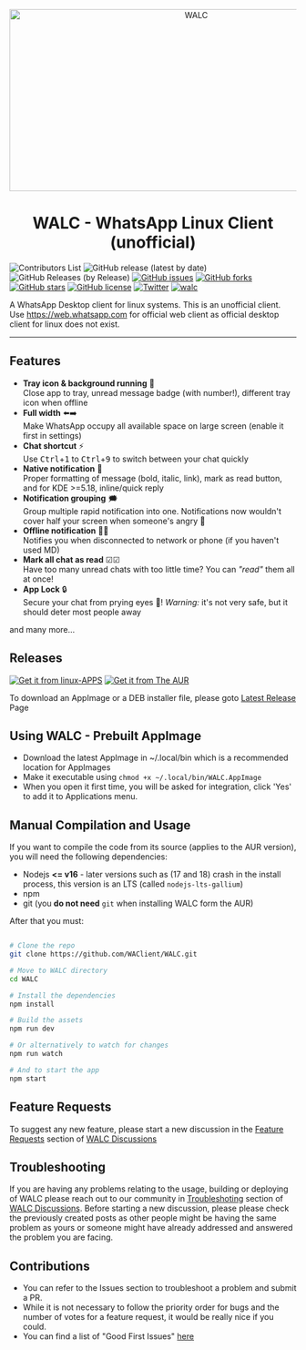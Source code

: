 <p align="center">
<img src="https://socialify.git.ci/WAClient/WALC/image?description=1&font=Bitter&forks=1&logo=https%3A%2F%2Fgithub.com%2FWAClient%2FWALC%2Fraw%2Fmaster%2Fsrc%2Ficons%2Flogo360x360.png&pattern=Floating%20Cogs&stargazers=1&theme=Dark" alt="WALC" width="640" height="320" />
</p>
<h1 align="center">WALC - WhatsApp Linux Client (unofficial)</h1>
<p align="center">

![Contributors List](https://img.shields.io/badge/dynamic/json?label=Contributors&query=%24..login&url=https%3A%2F%2Fapi.github.com%2Frepos%2FWAClient%2FWALC%2Fcontributors) ![GitHub release (latest by date)](https://img.shields.io/github/v/release/WAClient/WALC?color=%2325D366&label=Latest%20Release) ![GitHub Releases (by Release)](https://img.shields.io/github/downloads/WAClient/WALC/latest/total?color=%2325D366&label=Latest%20Version%20AppImage%20Downloads&logo=Linux&logoColor=%23FFFFFF) [![GitHub issues](https://img.shields.io/github/issues/WAClient/WALC.svg)](https://github.com/WAClient/WALC/issues) [![GitHub forks](https://img.shields.io/github/forks/WAClient/WALC.svg)](https://github.com/WAClient/WALC/network) [![GitHub stars](https://img.shields.io/github/stars/WAClient/WALC.svg)](https://github.com/WAClient/WALC/stargazers) [![GitHub license](https://img.shields.io/github/license/WAClient/WALC.svg)](https://github.com/WAClient/WALC/blob/master/LICENSE) [![Twitter](https://img.shields.io/twitter/url/https/github.com/WAClient/WALC.svg?style=social)](https://twitter.com/intent/tweet?text=Wow:&url=https%3A%2F%2Fgithub.com%2FWAClient%2FWALC) [![walc](https://snapcraft.io//walc/badge.svg)](https://snapcraft.io/walc) 

</p>

A WhatsApp Desktop client for linux systems. This is an unofficial client. Use https://web.whatsapp.com for official web client as official desktop client for linux does not exist.

<hr/>

## Features
- **Tray icon & background running** 🏃  
Close app to tray, unread message badge (with number!), different tray icon when offline
- **Full width** ⬅️➡️  
Make WhatsApp occupy all available space on large screen (enable it first in settings)
- **Chat shortcut** ⚡  
Use <kbd>Ctrl</kbd>+<kbd>1</kbd> to <kbd>Ctrl</kbd>+<kbd>9</kbd> to switch between your chat quickly
- **Native notification** 💬  
Proper formatting of message (bold, italic, link), mark as read button, and for KDE >=5.18, inline/quick reply
- **Notification grouping** 🗯  
Group multiple rapid notification into one. Notifications now wouldn't cover half your screen when someone's angry 💢
- **Offline notification** 📶❌   
Notifies you when disconnected to network or phone (if you haven't used MD)
- **Mark all chat as read** ☑☑  
Have too many unread chats with too little time? You can _"read"_ them all at once!
- **App Lock** 🔒  
Secure your chat from prying eyes 👀! _Warning:_ it's not very safe, but it should deter most people away

and many more...

## Releases
[![Get it from linux-APPS](https://i.imgur.com/YGU3qMJ.png)](https://www.linux-apps.com/p/1383431/) 
[![Get it from The AUR](https://user-images.githubusercontent.com/79008923/170873436-821df1d3-b45f-441b-b756-d81c6ac8d474.png)](http://aur.archlinux.org/packages/walc)

To download an AppImage or a DEB installer file, please goto [Latest Release](https://github.com/WAClient/WALC/releases/latest) Page

## Using  WALC - Prebuilt AppImage 
* Download the latest AppImage in ~/.local/bin which is a recommended location for AppImages
* Make it executable using `chmod +x ~/.local/bin/WALC.AppImage`
* When you open it first time, you will be asked for integration, click 'Yes' to add it to Applications menu.

## Manual Compilation and Usage

If you want to compile the code from its source (applies to the AUR version), you will need the following dependencies:

- Nodejs **<= v16** - later versions such as (17 and 18) crash in the install process, this version is an LTS (called `nodejs-lts-gallium`)
- npm
- git (you **do not need** `git` when installing WALC form the AUR)

After that you must:

```bash

# Clone the repo
git clone https://github.com/WAClient/WALC.git

# Move to WALC directory
cd WALC

# Install the dependencies
npm install

# Build the assets
npm run dev

# Or alternatively to watch for changes
npm run watch

# And to start the app
npm start
```

## Feature Requests
To suggest any new feature, please start a new discussion in the [Feature Requests](https://github.com/WAClient/WALC/discussions?discussions_q=category%3A%22Feature+Requests%22) section of [WALC Discussions](https://github.com/WAClient/WALC/discussions) 

## Troubleshooting
If you are having any problems relating to the usage, building or deploying of WALC please reach out to our community in [Troubleshoting](https://github.com/WAClient/WALC/discussions?discussions_q=category%3ATroubleshooting) section of [WALC Discussions](https://github.com/WAClient/WALC/discussions). Before starting a new discussion, please please check the previously created posts as other people might be having the same problem as yours or someone might have already addressed and answered the problem you are facing.

## Contributions
* You can refer to the Issues section to troubleshoot a problem and submit a PR.
* While it is not necessary to follow the priority order for bugs and the number of votes for a feature request, it would be really nice if you could.
* You can find a list of "Good First Issues" [here](https://github.com/WAClient/WALC/issues?q=is%3Aissue+is%3Aopen+label%3A%22good+first+issue%22)

